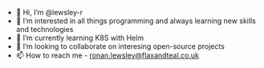 - 👋 Hi, I’m @lewsley-r
- 👀 I’m interested in all things programming and always learning new skills and technologies
- 🌱 I’m currently learning K8S with Helm
- 💞️ I’m looking to collaborate on interesing open-source projects
- 📫 How to reach me - ronan.lewsley@flaxandteal.co.uk

<!---
lewsley-r/lewsley-r is a ✨ special ✨ repository because its `README.md` (this file) appears on your GitHub profile.
You can click the Preview link to take a look at your changes.
--->
